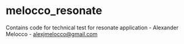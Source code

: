 # melocco_resonate
Contains code for technical test for resonate application - Alexander Melocco - alexjmelocco@gmail.com
